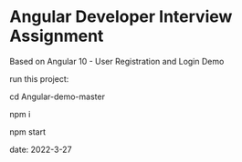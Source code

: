 # Angular Developer Interview Assignment

Based on Angular 10 - User Registration and Login Demo



run this project:

cd Angular-demo-master

npm i

npm start


date: 2022-3-27
